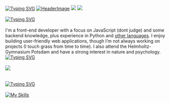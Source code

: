 [![Typing SVG](https://readme-typing-svg.herokuapp.com?weight=100&size=22&duration=750&pause=1000&color=F7D3B9&vCenter=true&repeat=false&width=500&lines=%F0%9F%93%9A++german+student;%F0%9F%92%BB++web+designer;%F0%9F%A7%A0++psychology;%F0%9F%8E%A7++music+enthusiast;%F0%9F%A4%93++nerdy+programmer;%F0%9F%97%BA%EF%B8%8F++traveler;%F0%9F%94%97++github%2Feinfachniemmand)](https://github.com/einfachniemmand/#)
[![HeaderImage](https://scriptsandstyles.neocities.org/github-profile/head.png?c=2)](https://github.com/einfachniemmand/#)
[![](https://komarev.com/ghpvc/?username=einfachniemmand&color=orange)](https://github.com/einfachniemmand/) [![](https://img.shields.io/badge/Building-Apps-f39f37)](https://github.com/einfachniemmand)
<br>
<br><a id='about' href="#about" style='display:block'><img src="https://readme-typing-svg.herokuapp.com?font=Fira+Code&size=10&duration=400&pause=10000&color=F7D3B9&vCenter=true&width=70&height=15&lines=%23+About+me" alt="Typing SVG" /></a><br>
I'm a front-end developer with a focus on JavaScript (dont judge) and some backend knowledge, plus experience in Python and <a href="#skills">other languages</a>. I enjoy building user-friendly web applications, though I’m not always working on projects (I touch grass from time to time). I also attend the Helmholtz-Gymnasium Potsdam and have a strong interest in nature and psychology.
<br><a id='socials' href="#socials" style='display:block'><img src="https://readme-typing-svg.herokuapp.com?font=Fira+Code&size=10&duration=400&pause=10000&color=F7D3B9&vCenter=true&width=70&height=15&lines=%23+Socials" alt="Typing SVG" /></a><br>
[![](https://img.shields.io/badge/reddit-einfachniemmand-ff4500)](https://reddit.com/u/einfachniemmand)
<br><br><br>
<a id='skills' href="#skills" style='display:block'><img src="https://readme-typing-svg.herokuapp.com?font=Fira+Code&size=10&duration=500&pause=10000&color=F7D3B9&vCenter=true&width=70&height=15&lines=%23+My+skills" alt="Typing SVG" /></a><br>
[![My Skills](https://skillicons.dev/icons?i=js,html,css,cloudflare,github,linux,postman,py,discord)](#skills)
